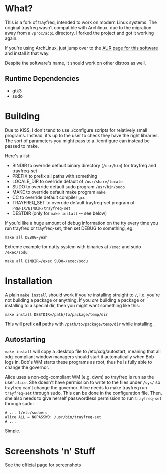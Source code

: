 What?
=====

This is a fork of trayfreq, intended to work on modern Linux systems.
The original trayfreq wasn't compatible with Archlinux, due to the migration away from a `/proc/acpi` directory.
I forked the project and got it working again.

If you're using ArchLinux, just jump over to the [AUR page for this software](https://aur.archlinux.org/packages/trayfreq-archlinux) and install it that way.

Despite the software's name, it should work on other distros as well.


Runtime Dependencies
--------------------

* gtk3
* sudo

Building
========
Due to KISS, I don't tend to use ./configure scripts for relatively small programs.
Instead, it's up to the user to check they have the right libraries.
The sort of parameters you might pass to a ./configure can instead be passed to make.

Here's a list:

* BINDIR to override default binary directory (`/usr/bin`) for trayfreq and trayfreq-set
* PREFIX to prefix all paths with something
* LOCALE_DIR to override default of `/usr/share/locale`
* SUDO to override default sudo program `/usr/bin/sudo`
* MAKE to override default make program `make`
* CC to override default compiler `gcc`
* TRAYFREQ_SET to override default trayfreq-set program of `PREFIX/BINDIR/trayfreq-set`
* DESTDIR (only for `make install` -- see below)

If you'd like a huge amount of debug information on the tty every time you run trayfreq or trayfreq-set, then set DEBUG to something, eg:

	make all DEBUG=yeah


Extreme example for nutty system with binaries at `/exec` and sudo `/exec/sodu`:

	make all BINDIR=/exec SUDO=/exec/sodu


Installation
============
A plain `make install` should work if you're installing straight to `/`, i.e. you're not building a package or anything.
If you *are* building a package or installing to a special dir, then you might want something like this:

	make install DESTDIR=/path/to/package/temp/dir

This will prefix **all** paths with `/path/to/package/temp/dir` while installing.

Autostarting
------------
`make install` will copy a .desktop file to /etc/xdg/autostart, meaning that all xdg-compliant window managers should start it automatically when Bob logs in.
Bob's WM starts these programs as root, thus he is fully able to change the governor.

Alice uses a non-xdg-compliant WM (e.g. dwm)  so trayfreq is run as the user `alice`.
She doesn't have permission to write to the files under `/sys/` so trayfreq can't change the governor.
Alice needs to make trayfreq run `trayfreq-set` through sudo.
This can be done in the configuration file.
Then, she also needs to give herself passwordless permission to run `trayfreq-set` through sudo:


    # ... (/etc/sudoers
	alice ALL = NOPASSWD: /usr/bin/trayfreq-set
	# ...

Simple.

Screenshots 'n' Stuff
=====================
See the [official page](http://batchbin.ueuo.com/projects/trayfreq-archlinux) for screenshots
